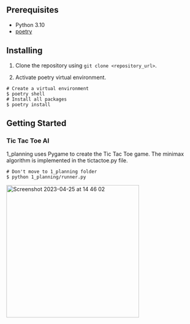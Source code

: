 ## Prerequisites
- Python 3.10
- [poetry](https://python-poetry.org/)

## Installing
1.  Clone the repository using `git clone <repository_url>`.

2. Activate poetry virtual environment.
```
# Create a virtual environment
$ poetry shell
# Install all packages
$ poetry install
```

## Getting Started
### Tic Tac Toe AI

1_planning uses Pygame to create the Tic Tac Toe game. The minimax algorithm is implemented in the tictactoe.py file.
```
# Don't move to 1_planning folder
$ python 1_planning/runner.py
```

<img width="346" alt="Screenshot 2023-04-25 at 14 46 02" src="https://user-images.githubusercontent.com/78789212/234280630-98376e66-8900-41e0-87e3-e5256b3641e7.png">
